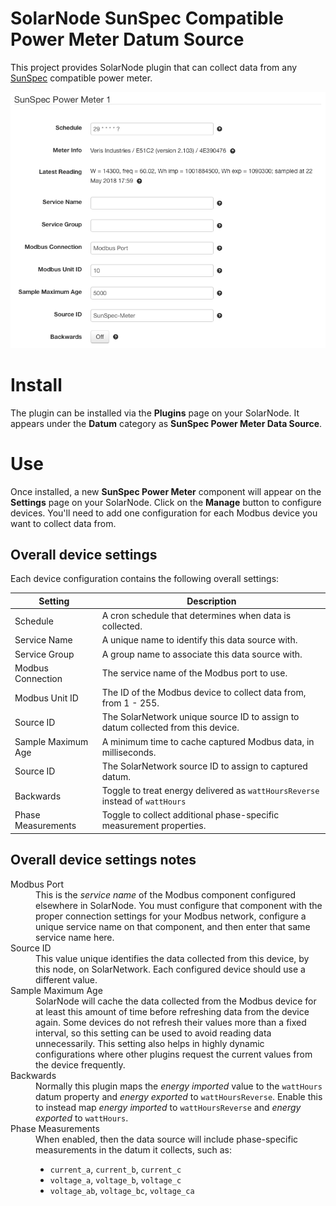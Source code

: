 # SolarNode SunSpec Compatible Power Meter Datum Source

This project provides SolarNode plugin that can collect data from any [SunSpec][suns]
compatible power meter.

![settings](docs/solarnode-sunspec-meter-device-settings.png)

# Install

The plugin can be installed via the **Plugins** page on your SolarNode. It
appears under the **Datum** category as **SunSpec Power Meter Data Source**.

# Use

Once installed, a new **SunSpec Power Meter** component will
appear on the **Settings** page on your SolarNode. Click on the **Manage**
button to configure devices. You'll need to add one configuration for each
Modbus device you want to collect data from.

## Overall device settings

Each device configuration contains the following overall settings:

| Setting            | Description                                                                      |
|--------------------|----------------------------------------------------------------------------------|
| Schedule           | A cron schedule that determines when data is collected.                          |
| Service Name       | A unique name to identify this data source with.                                 |
| Service Group      | A group name to associate this data source with.                                 |
| Modbus Connection  | The service name of the Modbus port to use.                                      |
| Modbus Unit ID     | The ID of the Modbus device to collect data from, from 1 - 255.                  |
| Source ID          | The SolarNetwork unique source ID to assign to datum collected from this device. |
| Sample Maximum Age | A minimum time to cache captured Modbus data, in milliseconds.                   |
| Source ID          | The SolarNetwork source ID to assign to captured datum.                          |
| Backwards          | Toggle to treat energy delivered as `wattHoursReverse` instead of `wattHours`    |
| Phase Measurements | Toggle to collect additional phase-specific measurement properties.              |

## Overall device settings notes

<dl>
	<dt>Modbus Port</dt>
	<dd>This is the <i>service name</i> of the Modbus component configured elsewhere
	in SolarNode. You must configure that component with the proper connection settings
	for your Modbus network, configure a unique service name on that component, and then
	enter that same service name here.</dd>
	<dt>Source ID</dt>
	<dd>This value unique identifies the data collected from this device, by this node,
	 on SolarNetwork. Each configured device should use a different value.</dd>
	<dt>Sample Maximum Age</dt>
	<dd>SolarNode will cache the data collected from the Modbus device for at least
	this amount of time before refreshing data from the device again. Some devices
	do not refresh their values more than a fixed interval, so this setting can be
	used to avoid reading data unnecessarily. This setting also helps in highly
	dynamic configurations where other plugins request the current values from
	the device frequently.</dd>
	<dt>Backwards</dt>
	<dd>Normally this plugin maps the <i>energy imported</i> value to the <code>wattHours</code>
	datum property and <i>energy exported</i> to <code>wattHoursReverse</code>. Enable this to instead
	map <i>energy imported</i> to <code>wattHoursReverse</code> and <i>energy exported</i>
	to <code>wattHours</code>.</dd>
	<dt>Phase Measurements</dt>
	<dd>When enabled, then the data source will include phase-specific measurements in the datum
	it collects, such as: <ul>
	<li><code>current_a</code>, <code>current_b</code>, <code>current_c</code></li>
	<li><code>voltage_a</code>, <code>voltage_b</code>, <code>voltage_c</code></li>
	<li><code>voltage_ab</code>, <code>voltage_bc</code>, <code>voltage_ca</code></li>
	</ol></ul>
</dl>

 [suns]: https://sunspec.org/
